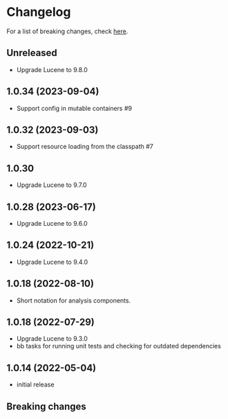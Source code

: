 # Changelog

For a list of breaking changes, check [here](#breaking-changes).

## Unreleased

- Upgrade Lucene to 9.8.0

## 1.0.34 (2023-09-04)

- Support config in mutable containers #9

## 1.0.32 (2023-09-03)

- Support resource loading from the classpath #7

## 1.0.30

- Upgrade Lucene to 9.7.0

## 1.0.28 (2023-06-17)

- Upgrade Lucene to 9.6.0

## 1.0.24 (2022-10-21)

- Upgrade Lucene to 9.4.0

## 1.0.18 (2022-08-10)

- Short notation for analysis components.

## 1.0.18 (2022-07-29)

- Upgrade Lucene to 9.3.0
- bb tasks for running unit tests and checking for outdated dependencies

## 1.0.14 (2022-05-04)

- initial release

## Breaking changes
